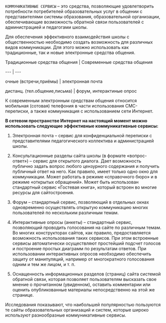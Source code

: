 `КОММУНИКАТИВНЫЕ СЕРВИСЫ` – это средства, позволяющие удовлетворить потребности потребителей образовательных услуг в общении с представителями системы образования, образовательной организации, обеспечивающие возможность обратной связи пользователей с администрацией и педагогами школы.

Для обеспечения эффективного взаимодействия школы с общественностью необходимо создать возможность для различных видов коммуникации. Для этого можно использовать как традиционные, так и новые электронные средства общения.

 Традиционные средства общения | Современные средства общения 
 
 --- | ---
 
 очные (встречи,приёмы) | электронная почта 
 
 дистанц. (тел.общение,письма) | форум, интерактиные опрос 


К современным электронным средствам общения относится мобильная (сотовая) телефония в части использования СМС-переписки, а также коммуникация с использованием сети Интернет.

**В сетевом пространстве Интернет на настоящий момент можно использовать следующие эффективные коммуникативные сервисы:**

1) Электронная почта – сервис для конфиденциальной переписки с представителями педагогического коллектива и администрацией школы.

2) Консультационные разделы сайта школы (в формате «вопрос-ответ») – сервис для открытого диалога. Дает возможность публично задать вопрос любого цензурного содержания и получить публичный ответ на него. Как правило, имеет только одно окно для коммуникации. Может работать в режиме «справочного бюро» и в режиме «открытых обращений». Может быть использован стандартный сервис «Гостевая книга», который встроен во многие ресурсы для сайтостроения.

3) Форум – стандартный сервис, позволяющий в отдельных окнах одновременно осуществлять открытую коммуникацию многих пользователей по нескольким различным темам.

4) Интерактивные опросы (анкеты) – стандартный сервис, позволяющий проводить голосования на сайте по различным темам. Во многих конструкторах сайтов, как правило, предоставляется возможность использования таких сервисов. При этом встроенные сервисы автоматически осуществляют простейший подсчет голосов и построение простых диаграмм по результатам ответов. При использовании интерактивных опросов необходимо обеспечить защиту от манипуляций, например от многократного голосования одним и тем же лицом, и т. п.

5) Оснащенность информационных разделов (страниц) сайта системой обратной связи, которая позволяет пользователям высказать свое мнение о прочитанном (увиденном), оставить комментарии или оценить опубликованные материалы непосредственно на этой же странице.

Исследования показывают, что наибольшей популярностью пользуются те сайты образовательных организаций и систем, которые широко используют разнообразные коммуникативные сервисы.
